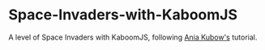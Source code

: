 # Space-Invaders-with-KaboomJS
A level of Space Invaders with KaboomJS, following [Ania Kubow's](https://youtu.be/4OaHB0JbJDI) tutorial.

